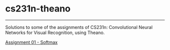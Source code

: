 # cs231n-theano
-----
Solutions to some of the assignments of CS231n: Convolutional Neural Networks for Visual Recognition, 
using Theano.

[Assignment 01 - Softmax](http://nbviewer.ipython.org/urls/raw.github.com/bobflagg/cs231n-theano/blob/master/softmax.ipynb)


